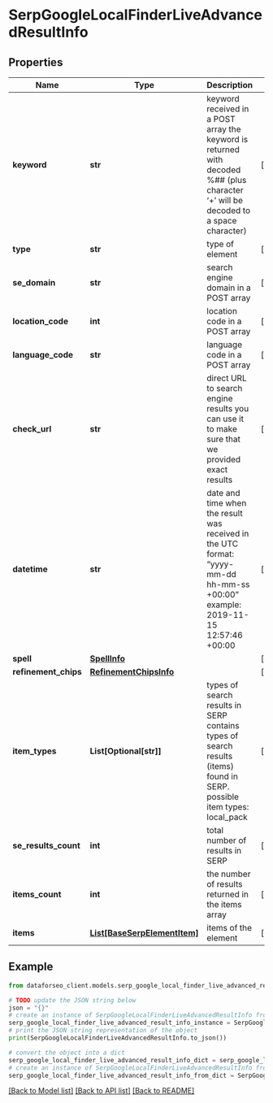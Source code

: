 # SerpGoogleLocalFinderLiveAdvancedResultInfo


## Properties

Name | Type | Description | Notes
------------ | ------------- | ------------- | -------------
**keyword** | **str** | keyword received in a POST array the keyword is returned with decoded %## (plus character ‘+’ will be decoded to a space character) | [optional] 
**type** | **str** | type of element | [optional] 
**se_domain** | **str** | search engine domain in a POST array | [optional] 
**location_code** | **int** | location code in a POST array | [optional] 
**language_code** | **str** | language code in a POST array | [optional] 
**check_url** | **str** | direct URL to search engine results you can use it to make sure that we provided exact results | [optional] 
**datetime** | **str** | date and time when the result was received in the UTC format: “yyyy-mm-dd hh-mm-ss +00:00” example: 2019-11-15 12:57:46 +00:00 | [optional] 
**spell** | [**SpellInfo**](SpellInfo.md) |  | [optional] 
**refinement_chips** | [**RefinementChipsInfo**](RefinementChipsInfo.md) |  | [optional] 
**item_types** | **List[Optional[str]]** | types of search results in SERP contains types of search results (items) found in SERP. possible item types: local_pack | [optional] 
**se_results_count** | **int** | total number of results in SERP | [optional] 
**items_count** | **int** | the number of results returned in the items array | [optional] 
**items** | [**List[BaseSerpElementItem]**](BaseSerpElementItem.md) | items of the element | [optional] 

## Example

```python
from dataforseo_client.models.serp_google_local_finder_live_advanced_result_info import SerpGoogleLocalFinderLiveAdvancedResultInfo

# TODO update the JSON string below
json = "{}"
# create an instance of SerpGoogleLocalFinderLiveAdvancedResultInfo from a JSON string
serp_google_local_finder_live_advanced_result_info_instance = SerpGoogleLocalFinderLiveAdvancedResultInfo.from_json(json)
# print the JSON string representation of the object
print(SerpGoogleLocalFinderLiveAdvancedResultInfo.to_json())

# convert the object into a dict
serp_google_local_finder_live_advanced_result_info_dict = serp_google_local_finder_live_advanced_result_info_instance.to_dict()
# create an instance of SerpGoogleLocalFinderLiveAdvancedResultInfo from a dict
serp_google_local_finder_live_advanced_result_info_from_dict = SerpGoogleLocalFinderLiveAdvancedResultInfo.from_dict(serp_google_local_finder_live_advanced_result_info_dict)
```
[[Back to Model list]](../README.md#documentation-for-models) [[Back to API list]](../README.md#documentation-for-api-endpoints) [[Back to README]](../README.md)


